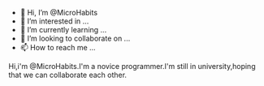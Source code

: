 - 👋 Hi, I’m @MicroHabits
- 👀 I’m interested in ...
- 🌱 I’m currently learning ...
- 💞️ I’m looking to collaborate on ...
- 📫 How to reach me ...

<!---
MicroHabits/MicroHabits is a ✨ special ✨ repository because its `README.md` (this file) appears on your GitHub profile.
You can click the Preview link to take a look at your changes.
--->

Hi,i'm @MicroHabits.I'm a novice programmer.I'm still in university,hoping that we can collaborate each other.
